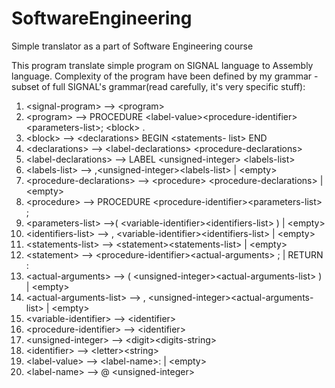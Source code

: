 # SoftwareEngineering
Simple translator as a part of Software Engineering course

This program translate simple program on SIGNAL language to Assembly language.
Complexity of the program have been defined by my grammar - subset of full SIGNAL's grammar(read carefully, it's very specific stuff):

1.	\<signal-program> --> \<program> 
2.	\<program> --> PROCEDURE \<label-value>\<procedure-identifier>\<parameters-list>; \<block> . 
3.	\<block> --> \<declarations> BEGIN \<statements- list> END  
4.	\<declarations> --> \<label-declarations> \<procedure-declarations> 
5.  \<label-declarations> --> LABEL \<unsigned-integer> \<labels-list>
6.  \<labels-list> --> ,\<unsigned-integer>\<labels-list> | \<empty>
7.	\<procedure-declarations> --> \<procedure> \<procedure-declarations> | \<empty> 
8.	\<procedure> --> PROCEDURE \<procedure-identifier>\<parameters-list> ;
9.	\<parameters-list> -->( \<variable-identifier>\<identifiers-list> ) | \<empty> 
10.	\<identifiers-list> -->  , \<variable-identifier>\<identifiers-list> | \<empty> 
11.	\<statements-list> --> \<statement>\<statements-list> | \<empty>
12.	\<statement> --> \<procedure-identifier>\<actual-arguments> ; | RETURN :
13.	\<actual-arguments> --> ( \<unsigned-integer>\<actual-arguments-list> )  | \<empty> 
14.	\<actual-arguments-list> --> , \<unsigned-integer>\<actual-arguments-list> | \<empty>
15.	\<variable-identifier> --> \<identifier>
16.	\<procedure-identifier> --> \<identifier> 
17.	\<unsigned-integer> --> \<digit>\<digits-string> 
18.	\<identifier> --> \<letter>\<string>
19. \<label-value> --> \<label-name>: | \<empty>
20. \<label-name> --> @ \<unsigned-integer>

